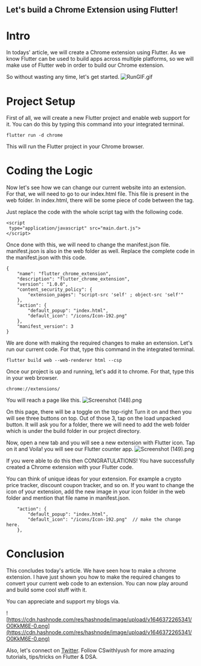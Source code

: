 ## Let's build a Chrome Extension using Flutter!

# Intro
In todays' article, we will create a Chrome extension using Flutter. As we know Flutter can be used to build apps across multiple platforms, so we will make use of Flutter web in order to build our Chrome extension.

So without wasting any time, let's get started. 
![RunGIF.gif](https://cdn.hashnode.com/res/hashnode/image/upload/v1647510091038/iSDez72NQ.gif)

# Project Setup
First of all, we will create a new Flutter project and enable web support for it. You can do this by typing this command into your integrated terminal.

```
flutter run -d chrome
```
This will run the Flutter project in your Chrome browser. 

# Coding the Logic
Now let's see how we can change our current website into an extension. For that, we will need to go to our index.html file. This file is present in the web folder. In index.html, there will be some piece of code between the <script></script> tag.

Just replace the code with the whole script tag with the following code.

```
<script
 type="application/javascript" src="main.dart.js">
</script>
```

Once done with this, we will need to change the manifest.json file. manifest.json is also in the web folder as well. Replace the complete code in the manifest.json with this code.

```
{
    "name": "flutter_chrome_extension",
    "description": "flutter_chrome_extension",
    "version": "1.0.0",
    "content_security_policy": {
        "extension_pages": "script-src 'self' ; object-src 'self'"
    },
    "action": {
        "default_popup": "index.html",
        "default_icon": "/icons/Icon-192.png"
    },
    "manifest_version": 3
}
```
We are done with making the required changes to make an extension. Let's run our current code. For that, type this command in the integrated terminal. 

```
flutter build web --web-renderer html --csp
```

Once our project is up and running, let's add it to chrome. For that, type this in your web browser.

```
chrome://extensions/
```
You will reach a page like this.
![Screenshot (148).png](https://cdn.hashnode.com/res/hashnode/image/upload/v1647502273476/cK5h2UqXj.png)

On this page, there will be a toggle on the top-right Turn it on and then you will see three buttons on top. Out of those 3, tap on the load unpacked button. It will ask you for a folder, there we will need to add the web folder which is under the build folder in our project directory. 

Now, open a new tab and you will see a new extension with Flutter icon. Tap on it and Voila! you will see our Flutter counter app. 
![Screenshot (149).png](https://cdn.hashnode.com/res/hashnode/image/upload/v1647502869437/6VuRTQBF4.png)

If you were able to do this then CONGRATULATIONS! You have successfully created a Chrome extension with your Flutter code. 

You can think of unique ideas for your extension. For example a crypto price tracker, discount coupon tracker, and so on. If you want to change the icon of your extension, add the new image in your icon folder in the web folder and mention that file name in manifest.json.

```
    "action": {
        "default_popup": "index.html",
        "default_icon": "/icons/Icon-192.png"  // make the change here.
    },
```

# Conclusion
This concludes today's article. We have seen how to make a chrome extension. I have just shown you how to make the required changes to convert your current web code to an extension. You can now play around and build some cool stuff with it.

You can appreciate and support my blogs via.

![https://cdn.hashnode.com/res/hashnode/image/upload/v1646372265341/O0KkM6E-0.png](https://cdn.hashnode.com/res/hashnode/image/upload/v1646372265341/O0KkM6E-0.png)

Also, let's connect on [Twitter](https://twitter.com/Iyush004). Follow CSwithIyush for more amazing tutorials, tips/tricks on Flutter & DSA.